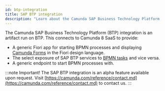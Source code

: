 ```yaml
---
id: btp-integration
title: SAP BTP integration
description: "Learn about the Camunda SAP Business Technology Platform (BTP) integration, an artifact run on BTP."
---
```


The Camunda SAP Business Technology Platform (BTP) integration is an artifact run on BTP. This connects to Camunda 8 SaaS to provide:

- A generic Fiori app for starting BPMN processes and displaying [Camunda Forms](/components/modeler/forms/camunda-forms-reference.md) in the Fiori design language.
- The select exposure of SAP BTP services to [BPMN tasks](/components/modeler/bpmn/bpmn.md) and vice versa.
- A generic endpoint to start BPMN processes with.

:::note Important!
The SAP BTP integration is an alpha feature available upon request. Visit [https://camunda.com/reference/contact.md](https://camunda.com/reference/contact.md) to contact us.
:::
